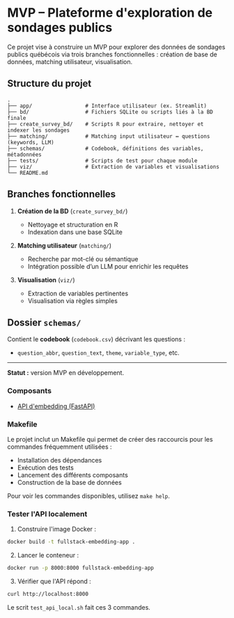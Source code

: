 # MVP – Plateforme d'exploration de sondages publics

Ce projet vise à construire un MVP pour explorer des données de sondages publics québécois via trois branches fonctionnelles : création de base de données, matching utilisateur, visualisation.

## Structure du projet

```
.
├── app/                 # Interface utilisateur (ex. Streamlit)
├── bd/                  # Fichiers SQLite ou scripts liés à la BD finale
├── create_survey_bd/    # Scripts R pour extraire, nettoyer et indexer les sondages
├── matching/            # Matching input utilisateur ↔ questions (keywords, LLM)
├── schemas/             # Codebook, définitions des variables, métadonnées
├── tests/               # Scripts de test pour chaque module
├── viz/                 # Extraction de variables et visualisations
└── README.md
```

## Branches fonctionnelles

1. **Création de la BD** (`create_survey_bd/`)
   - Nettoyage et structuration en R
   - Indexation dans une base SQLite

2. **Matching utilisateur** (`matching/`)
   - Recherche par mot-clé ou sémantique
   - Intégration possible d’un LLM pour enrichir les requêtes

3. **Visualisation** (`viz/`)
   - Extraction de variables pertinentes
   - Visualisation via règles simples

## Dossier `schemas/`

Contient le **codebook** (`codebook.csv`) décrivant les questions :
- `question_abbr`, `question_text`, `theme`, `variable_type`, etc.

---

**Statut :** version MVP en développement.

### Composants
- [API d'embedding (FastAPI)](api/README.md)


### Makefile

Le projet inclut un Makefile qui permet de créer des raccourcis pour les commandes fréquemment utilisées :
- Installation des dépendances
- Exécution des tests
- Lancement des différents composants
- Construction de la base de données

Pour voir les commandes disponibles, utilisez `make help`.

### Tester l'API localement

1. Construire l'image Docker :

```bash
docker build -t fullstack-embedding-app .
```

2. Lancer le conteneur :

```bash
docker run -p 8000:8000 fullstack-embedding-app
```

3. Vérifier que l'API répond :

```bash
curl http://localhost:8000
```

Le scrit `test_api_local.sh` fait ces 3 commandes.
